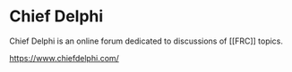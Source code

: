 # Chief Delphi

Chief Delphi is an online forum dedicated to discussions of [[FRC]] topics.

<https://www.chiefdelphi.com/>